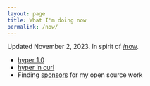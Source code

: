 ```yaml
---
layout: page
title: What I'm doing now
permalink: /now/
---
```

Updated November 2, 2023. In spirit of [/now](https://nownownow.com/about).

- [hyper 1.0](/blog/hyper-10-timeline)
- [hyper in curl](/blog/help-stabilize-hyper-in-curl)
- Finding [sponsors](/sponsor) for my open source work

